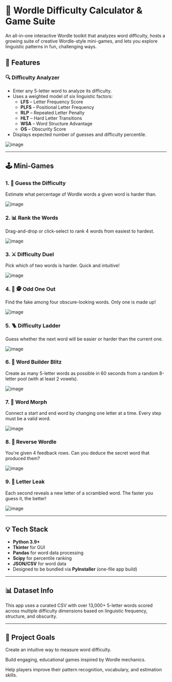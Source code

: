# 🧠 Wordle Difficulty Calculator & Game Suite

An all-in-one interactive Wordle toolkit that analyzes word difficulty, hosts a growing suite of creative Wordle-style mini-games, and lets you explore linguistic patterns in fun, challenging ways.

## 🎯 Features

### 🔍 Difficulty Analyzer
- Enter any 5-letter word to analyze its difficulty.
- Uses a weighted model of six linguistic factors:
  - **LFS** – Letter Frequency Score
  - **PLFS** – Positional Letter Frequency
  - **RLP** – Repeated Letter Penalty
  - **HLT** – Hard Letter Transitions
  - **WSA** – Word Structure Advantage
  - **OS** – Obscurity Score
- Displays expected number of guesses and difficulty percentile.


![image](https://github.com/user-attachments/assets/7735bd08-15e0-486e-9955-231a12013a2e)

---

## 🕹️ Mini-Games

### 1. 🎯 **Guess the Difficulty**
Estimate what percentage of Wordle words a given word is harder than.


![image](https://github.com/user-attachments/assets/e5cd3ee5-d0db-4b8e-8722-c794f0aa79a9)


### 2. 📊 **Rank the Words**
Drag-and-drop or click-select to rank 4 words from easiest to hardest.


![image](https://github.com/user-attachments/assets/33b01610-a18a-480c-9178-8be99875107a)


### 3. ⚔️ **Difficulty Duel**
Pick which of two words is harder. Quick and intuitive!


![image](https://github.com/user-attachments/assets/e17d8b96-fda3-4b19-b066-208196a5d783)


### 4. 👻 **🕵️ Odd One Out**
Find the fake among four obscure-looking words. Only one is made up!


![image](https://github.com/user-attachments/assets/7856388e-0546-4159-a374-734139b0279b)


### 5. 🪜 **Difficulty Ladder**
Guess whether the next word will be easier or harder than the current one.


![image](https://github.com/user-attachments/assets/04229bf8-c174-46ad-8383-39cbebe7b6bc)


### 6. 🧱 **Word Builder Blitz**
Create as many 5-letter words as possible in 60 seconds from a random 8-letter pool (with at least 2 vowels).


![image](https://github.com/user-attachments/assets/68a98be8-3fc8-4eeb-9ece-7ddf6a196c03)


### 7. 🔁 **Word Morph**
Connect a start and end word by changing one letter at a time. Every step must be a valid word.


![image](https://github.com/user-attachments/assets/04f062bf-08fb-40b3-874b-cfeabb0a6c2a)


### 8. 🔲 **Reverse Wordle**
You're given 4 feedback rows. Can you deduce the secret word that produced them?


![image](https://github.com/user-attachments/assets/05b93ec9-94e2-4e6f-8bdc-cd00318a1958)


### 9. 🧠 **Letter Leak**
Each second reveals a new letter of a scrambled word. The faster you guess it, the better!


![image](https://github.com/user-attachments/assets/79032b62-6fcd-4b1c-8e1d-bf81d856a3a4)


---

## 💡 Tech Stack

- **Python 3.9+**
- **Tkinter** for GUI
- **Pandas** for word data processing
- **Scipy** for percentile ranking
- **JSON/CSV** for word data
- Designed to be bundled via **PyInstaller** (one-file app build)

---

## 📊 Dataset Info
This app uses a curated CSV with over 13,000+ 5-letter words scored across multiple difficulty dimensions based on linguistic frequency, structure, and obscurity.

---

## 🧠 Project Goals
Create an intuitive way to measure word difficulty.

Build engaging, educational games inspired by Wordle mechanics.

Help players improve their pattern recognition, vocabulary, and estimation skills.


